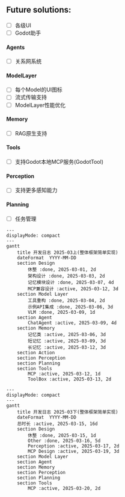 ## Future solutions:   

- [ ] 各级UI
- [ ] Godot助手

#### Agents  
- [ ] 关系网系统

#### ModelLayer  
- [ ] 每个Model的UI图标  
- [ ] 流式传输支持  
- [ ] ModelLayer性能优化  

#### Memory  
- [ ] RAG原生支持  

#### Tools  
- [ ] 支持Godot本地MCP服务(GodotTool)  

#### Perception  
- [ ] 支持更多感知能力  

#### Planning  
- [ ] 任务管理  


```mermaid
---
displayMode: compact
---
gantt
	title 开发日志 2025-03上(整体框架简单实现)
	dateFormat  YYYY-MM-DD
	section Design
		休整 :done, 2025-03-01, 2d
		架构设计 :done, 2025-03-03, 2d
		记忆模块设计 :done, 2025-03-07, 4d
		MCP兼容设计 :active, 2025-03-12, 3d
	section Model Layer
		工具重构 :done, 2025-03-04, 2d
		示例API集成 :done, 2025-03-06, 3d
		VLM :done, 2025-03-09, 1d
	section Agent
		ChatAgent :active, 2025-03-09, 4d
	section Memory
		记忆类 :active, 2025-03-06, 3d
		短记忆 :active, 2025-03-09, 3d
		长记忆 :active, 2025-03-12, 3d
	section Action
	section Perception
	section Planning
	section Tools
		MCP :active, 2025-03-12, 1d
		ToolBox :active, 2025-03-13, 2d
```

```mermaid
---
displayMode: compact
---
gantt
	title 开发日志 2025-03下(整体框架简单实现)
	dateFormat  YYYY-MM-DD
	总时长 :active, 2025-03-15, 16d
	section Design
		休整 :done, 2025-03-15, 1d
		Other :done, 2025-03-16, 5d
		Perception :active, 2025-03-17, 2d
		MCP Design :active, 2025-03-19, 3d
	section Model Layer
	section Agent
	section Memory
	section Perception
	section Planning
	section Tools
		MCP :active, 2025-03-20, 2d
```